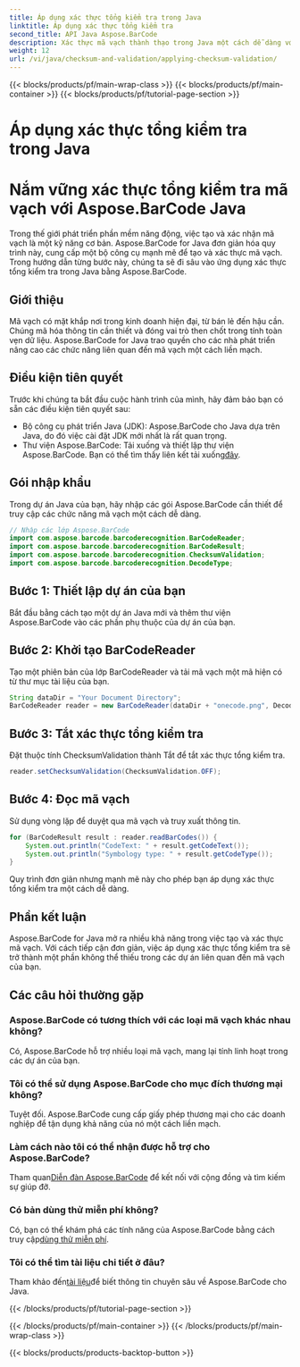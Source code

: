 ```yaml
---
title: Áp dụng xác thực tổng kiểm tra trong Java
linktitle: Áp dụng xác thực tổng kiểm tra
second_title: API Java Aspose.BarCode
description: Xác thực mã vạch thành thạo trong Java một cách dễ dàng với Aspose.BarCode. Hướng dẫn từng bước để xác thực tổng kiểm tra. Tăng cường tính toàn vẹn dữ liệu của phần mềm của bạn!
weight: 12
url: /vi/java/checksum-and-validation/applying-checksum-validation/
---
```


{{< blocks/products/pf/main-wrap-class >}}
{{< blocks/products/pf/main-container >}}
{{< blocks/products/pf/tutorial-page-section >}}

# Áp dụng xác thực tổng kiểm tra trong Java

# Nắm vững xác thực tổng kiểm tra mã vạch với Aspose.BarCode Java

Trong thế giới phát triển phần mềm năng động, việc tạo và xác nhận mã vạch là một kỹ năng cơ bản. Aspose.BarCode for Java đơn giản hóa quy trình này, cung cấp một bộ công cụ mạnh mẽ để tạo và xác thực mã vạch. Trong hướng dẫn từng bước này, chúng ta sẽ đi sâu vào ứng dụng xác thực tổng kiểm tra trong Java bằng Aspose.BarCode.

## Giới thiệu

Mã vạch có mặt khắp nơi trong kinh doanh hiện đại, từ bán lẻ đến hậu cần. Chúng mã hóa thông tin cần thiết và đóng vai trò then chốt trong tính toàn vẹn dữ liệu. Aspose.BarCode for Java trao quyền cho các nhà phát triển nâng cao các chức năng liên quan đến mã vạch một cách liền mạch.

## Điều kiện tiên quyết

Trước khi chúng ta bắt đầu cuộc hành trình của mình, hãy đảm bảo bạn có sẵn các điều kiện tiên quyết sau:

- Bộ công cụ phát triển Java (JDK): Aspose.BarCode cho Java dựa trên Java, do đó việc cài đặt JDK mới nhất là rất quan trọng.
-  Thư viện Aspose.BarCode: Tải xuống và thiết lập thư viện Aspose.BarCode. Bạn có thể tìm thấy liên kết tải xuống[đây](https://releases.aspose.com/barcode/java/).

## Gói nhập khẩu

Trong dự án Java của bạn, hãy nhập các gói Aspose.BarCode cần thiết để truy cập các chức năng mã vạch một cách dễ dàng.

```java
// Nhập các lớp Aspose.BarCode
import com.aspose.barcode.barcoderecognition.BarCodeReader;
import com.aspose.barcode.barcoderecognition.BarCodeResult;
import com.aspose.barcode.barcoderecognition.ChecksumValidation;
import com.aspose.barcode.barcoderecognition.DecodeType;
```

## Bước 1: Thiết lập dự án của bạn

Bắt đầu bằng cách tạo một dự án Java mới và thêm thư viện Aspose.BarCode vào các phần phụ thuộc của dự án của bạn.

## Bước 2: Khởi tạo BarCodeReader

Tạo một phiên bản của lớp BarCodeReader và tải mã vạch một mã hiện có từ thư mục tài liệu của bạn.

```java
String dataDir = "Your Document Directory";
BarCodeReader reader = new BarCodeReader(dataDir + "onecode.png", DecodeType.ONE_CODE);
```

## Bước 3: Tắt xác thực tổng kiểm tra

Đặt thuộc tính ChecksumValidation thành Tắt để tắt xác thực tổng kiểm tra.

```java
reader.setChecksumValidation(ChecksumValidation.OFF);
```

## Bước 4: Đọc mã vạch

Sử dụng vòng lặp để duyệt qua mã vạch và truy xuất thông tin.

```java
for (BarCodeResult result : reader.readBarCodes()) {
    System.out.println("CodeText: " + result.getCodeText());
    System.out.println("Symbology type: " + result.getCodeType());
}
```

Quy trình đơn giản nhưng mạnh mẽ này cho phép bạn áp dụng xác thực tổng kiểm tra một cách dễ dàng.

## Phần kết luận

Aspose.BarCode for Java mở ra nhiều khả năng trong việc tạo và xác thực mã vạch. Với cách tiếp cận đơn giản, việc áp dụng xác thực tổng kiểm tra sẽ trở thành một phần không thể thiếu trong các dự án liên quan đến mã vạch của bạn.

## Các câu hỏi thường gặp

### Aspose.BarCode có tương thích với các loại mã vạch khác nhau không?
Có, Aspose.BarCode hỗ trợ nhiều loại mã vạch, mang lại tính linh hoạt trong các dự án của bạn.

### Tôi có thể sử dụng Aspose.BarCode cho mục đích thương mại không?
Tuyệt đối. Aspose.BarCode cung cấp giấy phép thương mại cho các doanh nghiệp để tận dụng khả năng của nó một cách liền mạch.

### Làm cách nào tôi có thể nhận được hỗ trợ cho Aspose.BarCode?
 Tham quan[Diễn đàn Aspose.BarCode](https://forum.aspose.com/c/barcode/13) để kết nối với cộng đồng và tìm kiếm sự giúp đỡ.

### Có bản dùng thử miễn phí không?
 Có, bạn có thể khám phá các tính năng của Aspose.BarCode bằng cách truy cập[dùng thử miễn phí](https://releases.aspose.com/).

### Tôi có thể tìm tài liệu chi tiết ở đâu?
 Tham khảo đến[tài liệu](https://reference.aspose.com/barcode/java/)để biết thông tin chuyên sâu về Aspose.BarCode cho Java.


{{< /blocks/products/pf/tutorial-page-section >}}

{{< /blocks/products/pf/main-container >}}
{{< /blocks/products/pf/main-wrap-class >}}

{{< blocks/products/products-backtop-button >}}
